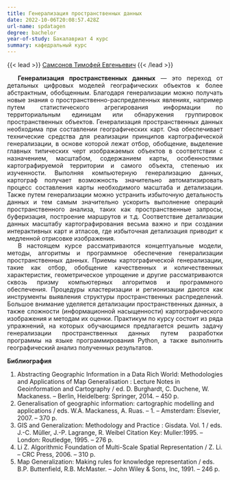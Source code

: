 ```yaml
---
title: Генерализация пространственных данных
date: 2022-10-06T20:08:57.428Z
url-name: spdatagen
degree: bachelor
year-of-study: Бакалавриат 4 курс
summary: кафедральный курс
---
```

{{< lead >}} [Самсонов Тимофей Евгеньевич](../../../about/staff/samsonov) {{< /lead >}}

<div style="text-align: justify; text-indent: 25px;">
<b>Генерализация пространственных данных</b> — это переход от детальных цифровых моделей географических объектов к более абстрактным, обобщенным. Благодаря генерализации можно получать новые знания о пространственно-распределенных явлениях, например путем статистического агрегирования информации по территориальным единицам или обнаружения группировок пространственных объектов. Генерализация пространственных данных необходима при составлении географических карт. Она обеспечивает технические средства для реализации принципов картографической генерализации, в основе которой лежат отбор, обобщение, выделение главных типических черт изображаемых объектов в соответствии с назначением, масштабом, содержанием карты, особенностями картографируемой территории и самого объекта, степенью их изученности. Выполняя компьютерную генерализацию данных, картограф получает возможность значительно автоматизировать процесс составления карты необходимого масштаба и детализации. Также путем генерализации можно устранить избыточную детальность данных и тем самым значительно ускорить выполнение операций пространственного анализа, таких как пространственные запросы, буферизация, построение маршрутов и т.д. Соответствие детализации данных масштабу картографирования весьма важно и при создании интерактивных карт и атласов, где избыточная детализация приводит к медленной отрисовке изображения. </div>
<div style="text-align: justify; text-indent: 25px;">
В настоящем курсе рассматриваются концептуальные модели, методы, алгоритмы и программное обеспечение генерализации пространственных данных. Приемы картографической генерализации, такие как отбор, обобщение качественных и количественных характеристик, геометрическое упрощение и другие рассматриваются сквозь призму компьютерных алгоритмов и программного обеспечения. Процедуры кластеризации и регионизации даются как инструменты выявления структуры пространственных распределений. Большое внимание уделяется детализации пространственных данных, а также сложности (информационной насыщенности) картографического изображения и методам их оценки. Практикум по курсу состоит из ряда упражнений, на которых обучающимся предлагается решить задачу генерализации пространственных данных путем разработки программы на языке программирования Python, а также выполнить географический анализ полученных результатов. </div>

**Библиография**

1. Abstracting Geographic Information in a Data Rich World: Methodologies and Applications of Map Generalisation : Lecture Notes in Geoinformation and Cartography / ed. D. Burghardt, C. Duchene, W. Mackaness. – Berlin, Heidelberg: Springer, 2014. – 450 p.
2. Generalisation of geographic information: cartographic modelling and applications / eds. W.A. Mackaness, A. Ruas. – 1. – Amsterdam: Elsevier, 2007. – 370 p.
3. GIS and Generalization: Methodology and Practice : Gisdata. Vol. 1 / eds. J.-C. Müller, J.-P. Lagrange, R. Weibel Citation Key: Muller:1995. – London: Routledge, 1995. – 276 p.
4. Li Z. Algorithmic Foundation of Multi-Scale Spatial Representation / Z. Li. – CRC Press, 2006. – 310 p.
5. Map Generalization: Making rules for knowledge representation / eds. B.P. Buttenfield, R.B. McMaster. – John Wiley & Sons, Inc, 1991. – 246 p.